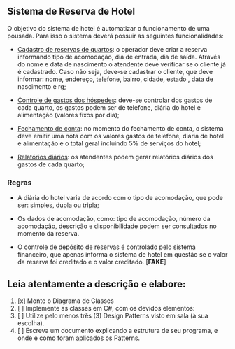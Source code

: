 ## Sistema de Reserva de Hotel 
O objetivo do sistema de hotel é automatizar o funcionamento de uma pousada. Para isso o sistema deverá possuir as seguintes funcionalidades: 

- <ins>Cadastro de reservas de quartos</ins>: o operador deve criar a reserva informando tipo de acomodação, dia de entrada, dia de saída. Através do nome e data de nascimento o atendente deve verificar se o cliente já é cadastrado. Caso não seja, deve-se cadastrar o cliente, que deve informar: nome, endereço, telefone, bairro, cidade, estado , data de nascimento e rg; 

- <ins>Controle de gastos dos hóspedes</ins>: deve-se controlar dos gastos de cada quarto, os gastos podem ser de telefone, diária do hotel e alimentação (valores fixos por dia); 

- <ins>Fechamento de conta</ins>: no momento do fechamento de conta, o sistema deve emitir uma nota com os valores gastos de telefone, diária de hotel e alimentação e o total geral incluindo 5% de serviços do hotel; 

- <ins>Relatórios diários</ins>: os atendentes podem gerar relatórios diários dos gastos de cada quarto; 

### Regras 

- A diária do hotel varia de acordo com o tipo de acomodação, que pode ser: simples, dupla ou tripla; 

- Os dados de acomodação, como: tipo de acomodação, número da acomodação, descrição e disponibilidade podem ser consultados no momento da reserva. 

- O controle de depósito de reservas é controlado pelo sistema financeiro, que apenas informa o sistema de hotel em questão se o valor da reserva foi creditado e o valor creditado. [**FAKE**]

## Leia atentamente a descrição e elabore:

1. [x] Monte o Diagrama de Classes 
2. [ ] Implemente as classes em C#, com os devidos elementos: 
3. [ ] Utilize pelo menos três (3) Design Patterns visto em sala (à sua escolha). 
4. [ ] Escreva um documento explicando a estrutura de seu programa, e onde e como foram aplicados os Patterns.